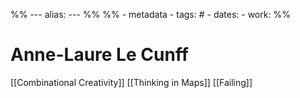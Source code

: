 %% ---
alias: 
--- %%
%% - metadata
	- tags: # 
	- dates: 
	- work: %%

# Anne-Laure Le Cunff

[[Combinational Creativity]]
[[Thinking in Maps]]
[[Failing]]